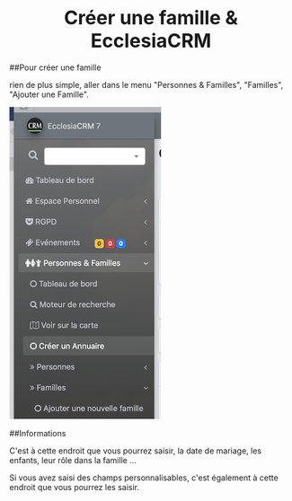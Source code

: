 # <center><big>Créer une famille & Ecclesia**CRM** </big></center>


##Pour créer une famille

rien de plus simple, aller dans le menu "Personnes & Familles", "Familles", "Ajouter une Famille".

![Screenshot](../../../img/family/admin/addFamily.png)

##Informations

C'est à cette endroit que vous pourrez saisir, la date de mariage, les enfants, leur rôle dans la famille ...

Si vous avez saisi des champs personnalisables, c'est également à cette endroit que vous pourrez les saisir.


